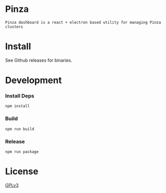 # Pinza
`Pinza dashboard is a react + electron based utility for managing Pinza clusters`

# Install
See Github releases for binaries.

# Development

### Install Deps
```
npm install
```
### Build
```
npm run build
```
### Release
```
npm run package
```

# License
[GPLv3](https://github.com/vaultec81/pinza-dashboard/blob/master/LICENSE)


